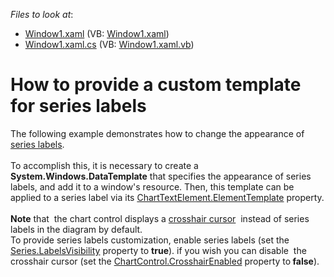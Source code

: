 <!-- default file list -->
*Files to look at*:

* [Window1.xaml](./CS/Window1.xaml) (VB: [Window1.xaml](./VB/Window1.xaml))
* [Window1.xaml.cs](./CS/Window1.xaml.cs) (VB: [Window1.xaml.vb](./VB/Window1.xaml.vb))
<!-- default file list end -->
# How to provide a custom template for series labels


<p>The following example demonstrates how to change the appearance of <a href="https://documentation.devexpress.com/#WPF/CustomDocument6341">series labels</a>.<br /><br />To accomplish this, it is necessary to create a <strong>System.Windows.DataTemplate</strong> that specifies the appearance of series labels, and add it to a window's resource. Then, this template can be applied to a series label via its <a href="http://larix/ReferenceBrowserMain_14_2/LoadItem.aspx?Member=P%3aDevExpress.Xpf.Charts.ChartTextElement.ElementTemplate&Template=MemberPropertyTopic">ChartTextElement.ElementTemplate</a> property.<br /><br /><strong>Note</strong> that  the chart control displays a <a href="https://documentation.devexpress.com/#WPF/CustomDocument11974">crosshair cursor</a>  instead of series labels in the diagram by default. <br />To provide series labels customization, enable series labels (set the <a href="https://documentation.devexpress.com/#WPF/DevExpressXpfChartsSeries_LabelsVisibilitytopic">Series.LabelsVisibility</a> property to <strong>true</strong>). if you wish you can disable  the crosshair cursor (set the <a href="https://documentation.devexpress.com/#WPF/DevExpressXpfChartsChartControl_CrosshairEnabledtopic">ChartControl.CrosshairEnabled</a> property to<strong> false</strong>). </p>

<br/>


